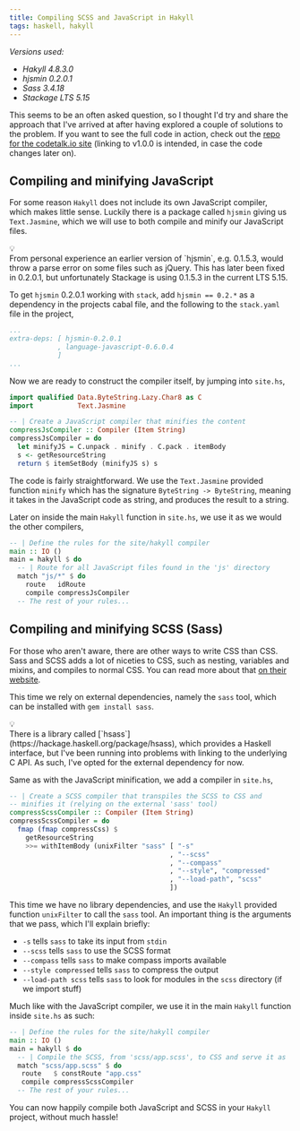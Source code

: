 ```yaml
---
title: Compiling SCSS and JavaScript in Hakyll
tags: haskell, hakyll
---
```


_Versions used:_

* _Hakyll 4.8.3.0_
* _hjsmin 0.2.0.1_
* _Sass 3.4.18_
* _Stackage LTS 5.15_

This seems to be an often asked question, so I thought I'd try and share the approach that I've arrived at after having explored a couple of solutions to the problem. If you want to see the full code in action, check out the [repo for the codetalk.io site](https://github.com/codetalkio/codetalk.io/blob/v1.0.0/site.hs#L9) (linking to v1.0.0 is intended, in case the code changes later on).

## Compiling and minifying JavaScript
For some reason `Hakyll` does not include its own JavaScript compiler, which makes little sense. Luckily there is a package called `hjsmin` giving us `Text.Jasmine`, which we will use to both compile and minify our JavaScript files.

<div class="callout">
  <div class="callout-bulb">💡</div>
  From personal experience an earlier version of `hjsmin`, e.g. 0.1.5.3, would throw a parse error on some files such as jQuery. This has later been fixed in 0.2.0.1, but unfortunately Stackage is using 0.1.5.3 in the current LTS 5.15.
</div>

To get `hjsmin` 0.2.0.1 working with `stack`, add `hjsmin == 0.2.*` as a dependency in the projects cabal file, and the following to the `stack.yaml` file in the project,


```yaml
...
extra-deps: [ hjsmin-0.2.0.1
            , language-javascript-0.6.0.4
            ]
...
```


Now we are ready to construct the compiler itself, by jumping into `site.hs`,

```haskell
import qualified Data.ByteString.Lazy.Char8 as C
import           Text.Jasmine

-- | Create a JavaScript compiler that minifies the content
compressJsCompiler :: Compiler (Item String)
compressJsCompiler = do
  let minifyJS = C.unpack . minify . C.pack . itemBody
  s <- getResourceString
  return $ itemSetBody (minifyJS s) s
```

The code is fairly straightforward. We use the `Text.Jasmine` provided function `minify` which has the signature `ByteString -> ByteString`, meaning it takes in the JavaScript code as string, and produces the result to a string.

Later on inside the main `Hakyll` function in `site.hs`, we use it as we would the other compilers,

```haskell
-- | Define the rules for the site/hakyll compiler
main :: IO ()
main = hakyll $ do
  -- | Route for all JavaScript files found in the 'js' directory
  match "js/*" $ do
    route   idRoute
    compile compressJsCompiler
  -- The rest of your rules...
```


## Compiling and minifying SCSS (Sass)
For those who aren't aware, there are other ways to write CSS than CSS. Sass and SCSS adds a lot of niceties to CSS, such as nesting, variables and mixins, and compiles to normal CSS. You can read more about that [on their website](http://sass-lang.com).

This time we rely on external dependencies, namely the `sass` tool, which can be installed with `gem install sass`.


<div class="callout">
  <div class="callout-bulb">💡</div>
  There is a library called [`hsass`](https://hackage.haskell.org/package/hsass), which provides a Haskell interface, but I've been running into problems with linking to the underlying C API. As such, I've opted for the external dependency for now.
</div>


Same as with the JavaScript minification, we add a compiler in `site.hs`,

```haskell
-- | Create a SCSS compiler that transpiles the SCSS to CSS and
-- minifies it (relying on the external 'sass' tool)
compressScssCompiler :: Compiler (Item String)
compressScssCompiler = do
  fmap (fmap compressCss) $
    getResourceString
    >>= withItemBody (unixFilter "sass" [ "-s"
                                        , "--scss"
                                        , "--compass"
                                        , "--style", "compressed"
                                        , "--load-path", "scss"
                                        ])
```

This time we have no library dependencies, and use the `Hakyll` provided function `unixFilter` to call the `sass` tool. An important thing is the arguments that we pass, which I'll explain briefly:

* `-s` tells `sass` to take its input from `stdin`
* `--scss` tells `sass` to use the SCSS format
* `--compass` tells `sass` to make compass imports available
* `--style compressed` tells `sass` to compress the output
* `--load-path scss` tells `sass` to look for modules in the `scss` directory (if we import stuff)

Much like with the JavaScript compiler, we use it in the main `Hakyll` function inside `site.hs` as such:

```haskell
-- | Define the rules for the site/hakyll compiler
main :: IO ()
main = hakyll $ do
  -- | Compile the SCSS, from 'scss/app.scss', to CSS and serve it as 'app.css'
  match "scss/app.scss" $ do
   route   $ constRoute "app.css"
   compile compressScssCompiler
  -- The rest of your rules...
```

You can now happily compile both JavaScript and SCSS in your `Hakyll` project, without much hassle!
